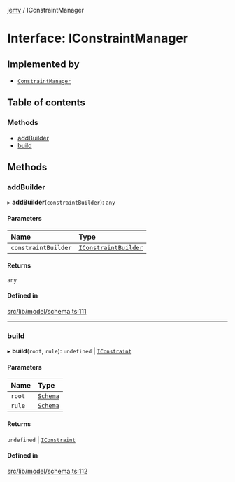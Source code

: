 [jemv](../README.md) / IConstraintManager

# Interface: IConstraintManager

## Implemented by

- [`ConstraintManager`](../classes/ConstraintManager.md)

## Table of contents

### Methods

- [addBuilder](IConstraintManager.md#addbuilder)
- [build](IConstraintManager.md#build)

## Methods

### addBuilder

▸ **addBuilder**(`constraintBuilder`): `any`

#### Parameters

| Name | Type |
| :------ | :------ |
| `constraintBuilder` | [`IConstraintBuilder`](IConstraintBuilder.md) |

#### Returns

`any`

#### Defined in

[src/lib/model/schema.ts:111](https://github.com/data7expressions/jemv/blob/d9a8263/src/lib/model/schema.ts#L111)

___

### build

▸ **build**(`root`, `rule`): `undefined` \| [`IConstraint`](IConstraint.md)

#### Parameters

| Name | Type |
| :------ | :------ |
| `root` | [`Schema`](Schema.md) |
| `rule` | [`Schema`](Schema.md) |

#### Returns

`undefined` \| [`IConstraint`](IConstraint.md)

#### Defined in

[src/lib/model/schema.ts:112](https://github.com/data7expressions/jemv/blob/d9a8263/src/lib/model/schema.ts#L112)
